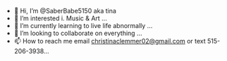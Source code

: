 - 👋 Hi, I’m @SaberBabe5150 aka tina
- 👀 I’m interested i. Music & Art ...
- 🌱 I’m currently learning to live life abnormally ...
- 💞️ I’m looking to collaborate on everything ...
- 📫 How to reach me email christinaclemmer02@gmail.com or text 515-206-3938...

<!---YJello HowRU
SaberBabe5150/SaberBabe5150 is a ✨ special ✨ repository because its my own truths `README.md` (this file) appears on your GitHub profile.
You can click the Preview link to take a look at your changes.
--->
